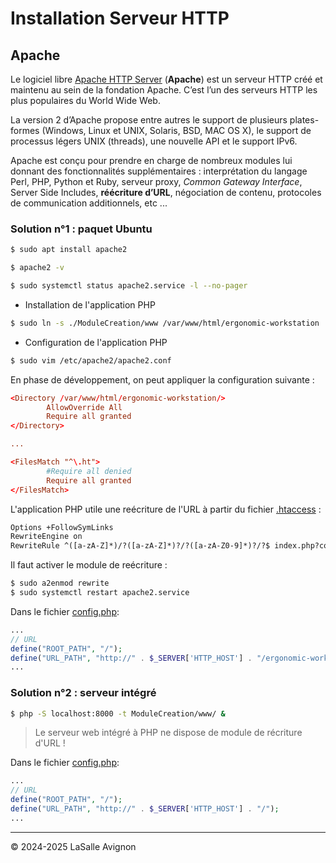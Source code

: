 # Installation Serveur HTTP

## Apache

Le logiciel libre [Apache HTTP Server](https://httpd.apache.org/) (**Apache**) est un serveur HTTP créé et maintenu au sein de la fondation Apache. C’est l’un des serveurs HTTP les plus populaires du World Wide Web.

La version 2 d’Apache propose entre autres le support de plusieurs plates-formes (Windows, Linux et UNIX, Solaris, BSD, MAC OS X), le support de processus légers UNIX  (threads), une nouvelle API et le support IPv6.

Apache est conçu pour prendre en charge de nombreux modules lui donnant des fonctionnalités supplémentaires : interprétation du langage Perl, PHP, Python et Ruby, serveur proxy, _Common Gateway Interface_, Server Side Includes, **réécriture d’URL**, négociation de contenu, protocoles de communication additionnels, etc ...

### Solution n°1 : paquet Ubuntu

```sh
$ sudo apt install apache2

$ apache2 -v

$ sudo systemctl status apache2.service -l --no-pager
```

- Installation de l'application PHP

```sh
$ sudo ln -s ./ModuleCreation/www /var/www/html/ergonomic-workstation
```

- Configuration de l'application PHP

```sh
$ sudo vim /etc/apache2/apache2.conf
```

En phase de développement, on peut appliquer la configuration suivante :

```conf
<Directory /var/www/html/ergonomic-workstation/>
        AllowOverride All
        Require all granted
</Directory>

...

<FilesMatch "^\.ht">
        #Require all denied
        Require all granted
</FilesMatch>
```

L'application PHP utile une reécriture de l'URL à partir du fichier [.htaccess](./www/.htaccess) :

```txt
Options +FollowSymLinks
RewriteEngine on
RewriteRule ^([a-zA-Z]*)/?([a-zA-Z]*)?/?([a-zA-Z0-9]*)?/?$ index.php?controleur=$1&action=$2&id=$3 [NC,L]
```

Il faut activer le module de reécriture :

```sh
$ sudo a2enmod rewrite
$ sudo systemctl restart apache2.service
```

Dans le fichier [config.php](./www/config.php):

```php
...
// URL
define("ROOT_PATH", "/");
define("URL_PATH", "http://" . $_SERVER['HTTP_HOST'] . "/ergonomic-workstation/");
...
```

### Solution n°2 : serveur intégré

```sh
$ php -S localhost:8000 -t ModuleCreation/www/ &
```

> Le serveur web intégré à PHP ne dispose de module de récriture d'URL !

Dans le fichier [config.php](./www/config.php):

```php
...
// URL
define("ROOT_PATH", "/");
define("URL_PATH", "http://" . $_SERVER['HTTP_HOST'] . "/");
...
```

---
&copy; 2024-2025 LaSalle Avignon
